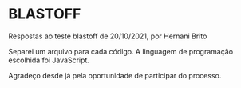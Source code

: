 # BLASTOFF
Respostas ao teste blastoff de 20/10/2021, por Hernani Brito


Separei um arquivo para cada código.
A linguagem de programação escolhida foi JavaScript.

Agradeço desde já pela oportunidade de participar do processo.
